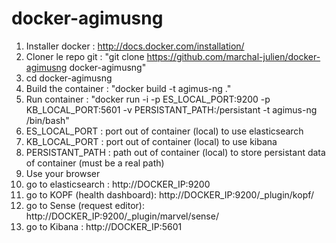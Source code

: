 # docker-agimusng
 1. Installer docker : http://docs.docker.com/installation/
 2. Cloner le repo git : "git clone https://github.com/marchal-julien/docker-agimusng docker-agimusng"
 3. cd docker-agimusng 
 4. Build the container : "docker build  -t agimus-ng ."
 5. Run container : "docker run -i -p ES_LOCAL_PORT:9200 -p KB_LOCAL_PORT:5601 -v PERSISTANT_PATH:/persistant -t agimus-ng /bin/bash"
   1. ES_LOCAL_PORT : port out of container (local) to use elasticsearch
   2. KB_LOCAL_PORT : port out of container (local) to use kibana
   3. PERSISTANT_PATH :  path out of container (local) to store persistant data of container (must be a real path)
 6. Use your browser
   1. go to elasticsearch : http://DOCKER_IP:9200
   2. go to KOPF (health dashboard): http://DOCKER_IP:9200/_plugin/kopf/
   3. go to Sense (request editor): http://DOCKER_IP:9200/_plugin/marvel/sense/
   4. go to Kibana : http://DOCKER_IP:5601
   
   